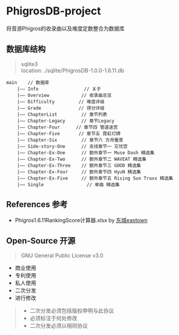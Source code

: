 # PhigrosDB-project
将音游Phigros的收录曲以及难度定数整合为数据库

## 数据库结构

> sqlite3 <br>
> location: ./sqlite/PhigrosDB-1.0.0-1.6.11.db

    main    // 数据库
        |—— Info                 // 关于
        |—— Overview            // 收录曲总览
        |—— Difficulty         // 难度评级
        |—— Grade              // 得分评级
        |—— ChapterList         // 章节列表
        |—— Chapter-Legacy      // 章节Legacy
        |—— Chapter-Four      // 章节四 管道迷宫
        |—— Chapter-Five       // 章节五 霓虹灯牌
        |—— Chapter-Six         // 章节六 方舟蜃景
        |—— Side-story-One      // 支线章节一 忘忧宫
        |—— Chapter-Ex-One      // 额外章节一 Muse Dash 精选集
        |—— Chapter-Ex-Two      // 额外章节二 WAVEAT 精选集
        |—— Chapter-Ex-Three    // 额外章节三 GOOD 精选集
        |—— Chapter-Ex-Four     // 额外章节四 HyuN 精选集
        |—— Chapter-Ex-Five     // 额外章节五 Rising Sun Traxx 精选集
        |—— Single                // 单曲 精选集

## References 参考
+ Phigros1.6.11RankingScore计算器.xlsx  by [东城eastown](https://tieba.baidu.com/home/main/?un=%E4%B8%9C%E5%9F%8Eeastown)

## Open-Source 开源
> GNU General Public License v3.0

+ 商业使用
+ 专利使用
+ 私人使用
+ 二次分发
+ 进行修改
>+ 二次分发必须包括版权申明与此协议
>+ 必须标注于何处修改
>+ 二次分发必须以相同协议